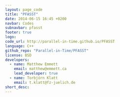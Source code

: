 ```yaml
---
layout: page_code
title: "PFASST"
date: 2014-06-15 16:45 +0200
navbar: Codes
subnavbar: pfasst
footer: true
logo: 
code_url: http://parallel-in-time.github.io/PFASST
language: C++
github_repo: "Parallel-in-Time/PFASST"
license: BSD
developers:
  - name: Matthew Emmett
    email: matthew@emmett.ca
    lead_developer: true
  - name: Torbjörn Klatt
    email: t.klatt@fz-juelich.de
short_desc:
---
```


